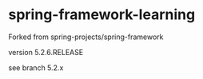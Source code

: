 # spring-framework-learning
Forked from spring-projects/spring-framework

version 5.2.6.RELEASE

see branch 5.2.x
